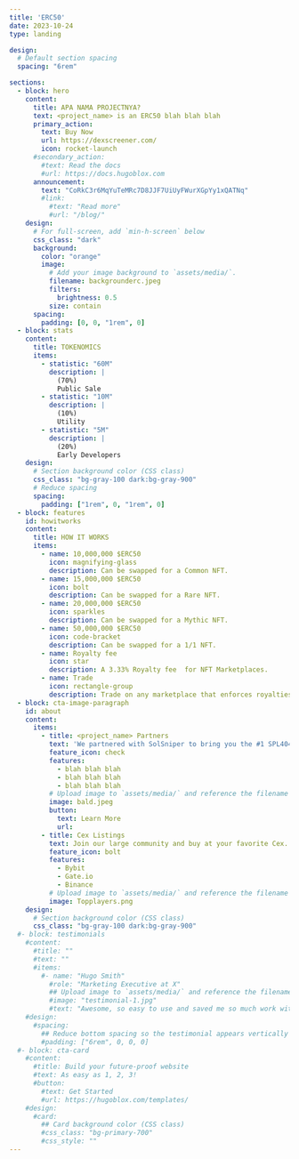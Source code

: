 ```yaml
---
title: 'ERC50'
date: 2023-10-24
type: landing

design:
  # Default section spacing
  spacing: "6rem"

sections:
  - block: hero
    content:
      title: APA NAMA PROJECTNYA?
      text: <project_name> is an ERC50 blah blah blah
      primary_action:
        text: Buy Now
        url: https://dexscreener.com/
        icon: rocket-launch
      #secondary_action:
        #text: Read the docs
        #url: https://docs.hugoblox.com
      announcement:
        text: "CoRkC3r6MqYuTeMRc7D8JJF7UiUyFWurXGpYy1xQATNq"
        #link:
          #text: "Read more"
          #url: "/blog/"
    design:
      # For full-screen, add `min-h-screen` below
      css_class: "dark"
      background:
        color: "orange"
        image:
          # Add your image background to `assets/media/`.
          filename: backgrounderc.jpeg
          filters:
            brightness: 0.5
          size: contain
      spacing:
        padding: [0, 0, "1rem", 0]
  - block: stats
    content:
      title: TOKENOMICS
      items:
        - statistic: "60M"
          description: |
            (70%)  
            Public Sale
        - statistic: "10M"
          description: |
            (10%)  
            Utility
        - statistic: "5M"
          description: |
            (20%)  
            Early Developers
    design:
      # Section background color (CSS class)
      css_class: "bg-gray-100 dark:bg-gray-900"
      # Reduce spacing
      spacing:
        padding: ["1rem", 0, "1rem", 0]
  - block: features
    id: howitworks
    content:
      title: HOW IT WORKS
      items:
        - name: 10,000,000 $ERC50
          icon: magnifying-glass
          description: Can be swapped for a Common NFT.
        - name: 15,000,000 $ERC50
          icon: bolt
          description: Can be swapped for a Rare NFT.
        - name: 20,000,000 $ERC50
          icon: sparkles
          description: Can be swapped for a Mythic NFT.
        - name: 50,000,000 $ERC50
          icon: code-bracket
          description: Can be swapped for a 1/1 NFT.
        - name: Royalty fee
          icon: star
          description: A 3.33% Royalty fee  for NFT Marketplaces.
        - name: Trade
          icon: rectangle-group
          description: Trade on any marketplace that enforces royalties on token extension NFTs.
  - block: cta-image-paragraph
    id: about
    content:
      items:
        - title: <project_name> Partners
          text: 'We partnered with SolSniper to bring you the #1 SPL404 on Solana. More partnership announcements soon.'
          feature_icon: check
          features:
            - blah blah blah
            - blah blah blah
            - blah blah blah
          # Upload image to `assets/media/` and reference the filename here
          image: bald.jpeg
          button:
            text: Learn More
            url: 
        - title: Cex Listings
          text: Join our large community and buy at your favorite Cex.
          feature_icon: bolt
          features:
            - Bybit
            - Gate.io
            - Binance
          # Upload image to `assets/media/` and reference the filename here
          image: Topplayers.png
    design:
      # Section background color (CSS class)
      css_class: "bg-gray-100 dark:bg-gray-900"
  #- block: testimonials
    #content:
      #title: ""
      #text: ""
      #items:
        #- name: "Hugo Smith"
          #role: "Marketing Executive at X"
          ## Upload image to `assets/media/` and reference the filename here
          #image: "testimonial-1.jpg"
          #text: "Awesome, so easy to use and saved me so much work with the swappable pre-designed sections!"
    #design:
      #spacing:
        ## Reduce bottom spacing so the testimonial appears vertically centered between sections
        #padding: ["6rem", 0, 0, 0]
  #- block: cta-card
    #content:
      #title: Build your future-proof website
      #text: As easy as 1, 2, 3!
      #button:
        #text: Get Started
        #url: https://hugoblox.com/templates/
    #design:
      #card:
        ## Card background color (CSS class)
        #css_class: "bg-primary-700"
        #css_style: ""
---
```

